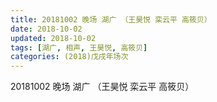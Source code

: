 ```yaml
---
title: 20181002 晚场 湖广 （王昊悦 栾云平 高筱贝）
date: 2018-10-02
updated: 2018-10-02
tags: [湖广, 相声, 王昊悦, 高筱贝]
categories: (2018)戊戌年场次 
---
```

20181002 晚场 湖广 （王昊悦 栾云平 高筱贝）
